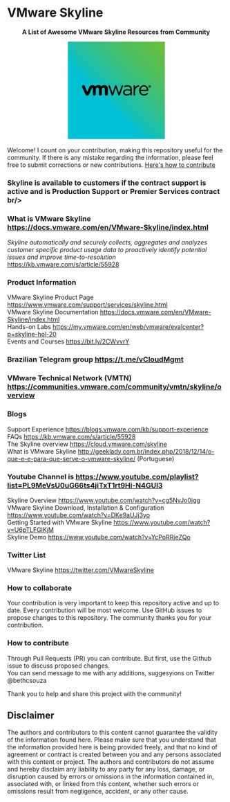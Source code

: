 # VMware Skyline

<p align="center"><b>A List of Awesome VMware Skyline Resources from Community</b>
   
<p align="center">
   <img src="https://github.com/bethsouza/Skyline/blob/master/skyline.jpg">
</p>

Welcome! I count on your contribution, making this repository useful for the community. If there is any mistake regarding the information, please feel free to submit corrections or new contributions.
[Here's how to contribute](https://github.com/bethsouza/Skyline/blob/master/contribute.md)

<p align="center"> 

### Skyline is available to customers if the contract support is active and is Production Support or Premier Services contract br/>  
   
### What is VMware Skyline https://docs.vmware.com/en/VMware-Skyline/index.html <br/>
*Skyline automatically and securely collects, aggregates and analyzes customer specific product usage data to proactively identify potential issues and improve time-to-resolution* https://kb.vmware.com/s/article/55928

### Product Information

VMware Skyline Product Page https://www.vmware.com/support/services/skyline.html <br/>
VMware Skyline Documentation https://docs.vmware.com/en/VMware-Skyline/index.html <br/>
Hands-on Labs https://my.vmware.com/en/web/vmware/evalcenter?p=skyline-hol-20 <br/>
Events and Courses https://bit.ly/2CWvvrY

### Brazilian Telegram group https://t.me/vCloudMgmt<br/>
### VMware Technical Network (VMTN) https://communities.vmware.com/community/vmtn/skyline/overview <br/> 
### Blogs <br/>
Support Experience https://blogs.vmware.com/kb/support-experience <br/>
FAQs https://kb.vmware.com/s/article/55928 <br/>
The Skyline overview https://cloud.vmware.com/skyline <br/>
What is VMware Skyline http://geeklady.com.br/index.php/2018/12/14/o-que-e-e-para-que-serve-o-vmware-skyline/ (Portuguese) <br/>
### Youtube Channel is https://www.youtube.com/playlist?list=PL9MeVsU0uG66ts4jiTxT1rt9Hi-N4GUl3 <br/>
  Skyline Overview https://www.youtube.com/watch?v=cg5NvJo0jqg <br/>
  VMware Skyline Download, Installation & Configuration https://www.youtube.com/watch?v=DKe9aUJj3yo <br/>
  Getting Started with VMware Skyline https://www.youtube.com/watch?v=U6pTLFGlKjM <br/>
  Skyline Demo https://www.youtube.com/watch?v=YcPoRRjeZQo

### Twitter List <br/>
VMware Skyline https://twitter.com/VMwareSkyline

### How to collaborate<br/>
Your contribution is very important to keep this repository active and up to date. Every contribution will be most welcome.
Use GitHub issues to propose changes to this repository.
The community thanks you for your contribution.<br/>

### How to contribute<br/>
Through Pull Requests (PR) you can contribute. But first, use the Github issue to discuss proposed changes.<br/>
You can send message to me with any additions, suggesyions on Twitter @bethcsouza

Thank you to help and share this project with the community!<br/>

## Disclaimer<br/>
The authors and contributors to this content cannot guarantee the validity of the information found here. Please make sure that you understand that the information provided here is being provided freely, and that no kind of agreement or contract is created between you and any persons associated with this content or project. The authors and contributors do not assume and hereby disclaim any liability to any party for any loss, damage, or disruption caused by errors or omissions in the information contained in, associated with, or linked from this content, whether such errors or omissions result from negligence, accident, or any other cause.
